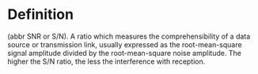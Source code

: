 # Definition

(abbr SNR or S/N). A ratio which measures the comprehensibility of a
data source or transmission link, usually expressed as the
root-mean-square signal amplitude divided by the root-mean-square noise
amplitude. The higher the S/N ratio, the less the interference with
reception.
